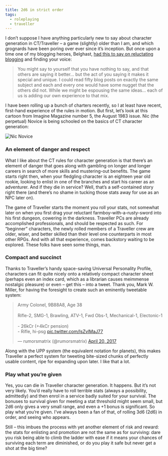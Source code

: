 ```yaml
---
title: 2d6 in strict order
tags:
  - roleplaying
  - traveller
---
```


I don’t suppose I have anything particularly new to say about character generation in CT/Traveller – a game (slightly) older than I am, and which grognards have been poring over ever since it’s inception. But once upon a time one of my blogging heroes, Belghast, [had this to say on reluctating blogging](http://aggronaut.com/2015/05/05/reluctant-blogger/) and finding your voice:

> You might say to yourself that you have nothing to say, and that others are saying it better...  but the act of you saying it makes it special and unique.  I could read fifty blog posts on exactly the same subject and each and every one would have some nugget that the others did not.  While we might be espousing the same ideas... each of us is adding our own experience to that mix.

I have been rolling up a bunch of charters recently, so I at least have recent, first-hand experience of the rules in motion. But first, let’s look at this cartoon from Imagine Magazine number 5, the August 1983 issue. Nic (the perpetual) Novice is being schooled on the basics of CT character generation:

![Nic Novice](assets/images/2017-04-28-nic-novice.jpg)


### An element of danger and respect

What I like about the CT rules for character generation is that there’s an element of danger that goes along with gambling on longer and longer careers in search of more skills and mustering-out benefits. The game starts right then, when your fledgling character is an eighteen year old rookie, looking to enlist in one of the branches and start his career as an adventurer. And if they die in service? Well, that’s a self-contained story right there (and there’s no shame in tucking those stats away for use as an NPC later on).

The game of Traveller starts the moment you roll your stats, not somewhat later on when you first drag your reluctant farmboy-with-a-rusty-sword into his first dungeon, cowering in the darkness. Traveller PCs are already accomplished professionals, and should be respected as such. For “beginner” characters, the newly rolled members of a Traveller crew are older, wiser, and better skilled than their level one counterparts in most other RPGs. And with all that experience, comes backstory waiting to be explored. These folks have seen some things, man.


### Compact and succinct

Thanks to Traveller’s handy space-saving Universal Personality Profile, characters can fit quite nicely onto a relatively compact character sheet (perhaps even an index card, which as a librarian causes meimmense nostalgic pleasure) or even – get this – into a tweet. Thank you, Mark W. Miller, for having the foresight to create such an eminently tweetable system:

<blockquote class="twitter-tweet" data-lang="en"><p lang="en" dir="ltr">Army Colonel, 9B88A8, Age 38<br><br>Rifle-2, SMG-1, Brawling, ATV-1, Fwd Obs-1, Mechanical-1, Electonic-1<br><br>- 26kCr (+4kCr pension)<br>- Rifle, hi-psg <a href="https://t.co/IsZvlMaJ77">pic.twitter.com/IsZvlMaJ77</a></p>&mdash; rumorsmatrix (@rumorsmatrix) <a href="https://twitter.com/rumorsmatrix/status/854981341741543424?ref_src=twsrc%5Etfw">April 20, 2017</a></blockquote>
<script async src="https://platform.twitter.com/widgets.js" charset="utf-8"></script>

Along with the UPP system (the equivalent notation for planets), this makes Traveller a perfect system for tweeting bite-sized chunks of perfectly usable content, ripe for expanding upon later. I like that a lot.


### Play what you’re given

Yes, you can die in Traveller character generation. It happens. But it’s not very likely. You’d really have to roll terrible stats (always a possibility, admittedly) and then enrol in a service badly suited for your survival. The bonuses to survival given for meeting a stat threshold might seem small, but 2d6 only gives a very small range, and even a +1 bonus is significant. So play what you’re given. I’ve always been a fan of that, of rolling 3d6 (2d6) in order, and seeing who appears.

Still – this imbues the process with yet another element of risk and reward: the stats for enlisting and promotion are not the same as for surviving: dare you risk being able to climb the ladder with ease if it means your chances of surviving each term are diminished, or do you play it safe but never get a shot at the big time?

